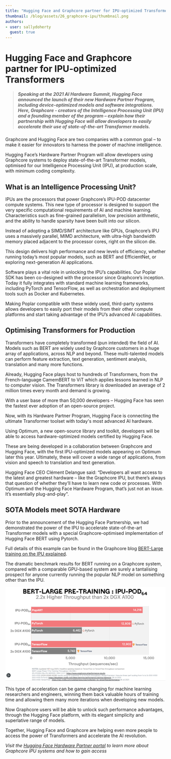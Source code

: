 ```yaml
---
title: "Hugging Face and Graphcore partner for IPU-optimized Transformers"
thumbnail: /blog/assets/26_graphcore-ipu/thumbnail.png
authors:
- user: sallydoherty
  guest: true
---
```


# Hugging Face and Graphcore partner for IPU-optimized Transformers


> ##### Speaking at the 2021 AI Hardware Summit, Hugging Face announced the launch of their new Hardware Partner Program, including device-optimized models and software integrations. Here, Graphcore - creators of the Intelligence Processing Unit (IPU) and a founding member of the program – explain how their partnership with Hugging Face will allow developers to easily accelerate their use of state-of-the-art Transformer models.

Graphcore and Hugging Face are two companies with a common goal – to make it easier for innovators to harness the power of machine intelligence. 

Hugging Face’s Hardware Partner Program will allow developers using Graphcore systems to deploy state-of-the-art Transformer models, optimised for our Intelligence Processing Unit (IPU), at production scale, with minimum coding complexity.

## What is an Intelligence Processing Unit?

IPUs are the processors that power Graphcore’s IPU-POD datacenter compute systems. This new type of processor is designed to support the very specific computational requirements of AI and machine learning. Characteristics such as fine-grained parallelism, low precision arithmetic, and the ability to handle sparsity have been built into our silicon.

Instead of adopting a SIMD/SIMT architecture like GPUs, Graphcore’s IPU uses a massively parallel, MIMD architecture, with ultra-high bandwidth memory placed adjacent to the processor cores, right on the silicon die.

This design delivers high performance and new levels of efficiency, whether running today’s most popular models, such as BERT and EfficientNet, or exploring next-generation AI applications.

Software plays a vital role in unlocking the IPU’s capabilities. Our Poplar SDK has been co-designed with the processor since Graphcore’s inception. Today it fully integrates with standard machine learning frameworks, including PyTorch and TensorFlow, as well as orchestration and deployment tools such as Docker and Kubernetes.

Making Poplar compatible with these widely used, third-party systems allows developers to easily port their models from their other compute platforms and start taking advantage of the IPU’s advanced AI capabilities.

## Optimising Transformers for Production

Transformers have completely transformed (pun intended) the field of AI. Models such as BERT are widely used by Graphcore customers in a huge array of applications, across NLP and beyond. These multi-talented models can perform feature extraction, text generation, sentiment analysis, translation and many more functions.

Already, Hugging Face plays host to hundreds of Transformers, from the French-language CamemBERT to ViT which applies lessons learned in NLP to computer vision. The Transformers library is downloaded an average of 2 million times every month and demand is growing.

With a user base of more than 50,000 developers – Hugging Face has seen the fastest ever adoption of an open-source project.

Now, with its Hardware Partner Program, Hugging Face is connecting the ultimate Transformer toolset with today's most advanced AI hardware.

Using Optimum, a new open-source library and toolkit, developers will be able to access hardware-optimized models certified by Hugging Face.

These are being developed in a collaboration between Graphcore and Hugging Face, with the first IPU-optimized models appearing on Optimum later this year. Ultimately, these will cover a wide range of applications, from vision and speech to translation and text generation.

Hugging Face CEO Clément Delangue said: “Developers all want access to the latest and greatest hardware – like the Graphcore IPU, but there’s always that question of whether they’ll have to learn new code or processes. With Optimum and the Hugging Face Hardware Program, that’s just not an issue. It’s essentially plug-and-play".

## SOTA Models meet SOTA Hardware

Prior to the announcement of the Hugging Face Partnership, we had demonstrated the power of the IPU to accelerate state-of-the-art Transformer models with a special Graphcore-optimised implementation of Hugging Face BERT using Pytorch.

Full details of this example can be found in the Graphcore blog [BERT-Large training on the IPU explained](https://www.graphcore.ai/posts/bert-large-training-on-the-ipu-explained).

The dramatic benchmark results for BERT running on a Graphcore system, compared with a comparable GPU-based system are surely a tantalising prospect for anyone currently running the popular NLP model on something other than the IPU.

![assets/24_sahajBERT/roles_tasks.png](assets/26_graphcore-ipu/graphcore-ipu-bert-large.png)

This type of acceleration can be game changing for machine learning researchers and engineers, winning them back valuable hours of training time and allowing them many more iterations when developing new models.

Now Graphcore users will be able to unlock such performance advantages, through the Hugging Face platform, with its elegant simplicity and superlative range of models.

Together, Hugging Face and Graphcore are helping even more people to access the power of Transformers and accelerate the AI revolution.

*Visit the [Hugging Face Hardware Partner portal](https://huggingface.co/hardware) to learn more about Graphcore IPU systems and how to gain access*
